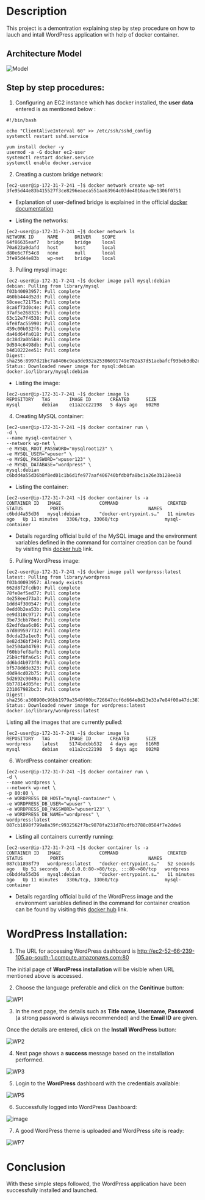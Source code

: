 # Description

This project is a demontration explaining step by step procedure on how to lauch and intall WordPress application with help of docker container.

## Architecture Model

![Model](https://github.com/NitheshT/Wordpress_Installation_Docker/assets/122042254/1a2b2d86-28f3-4e19-ba11-ed4eae9d91b1)

## Step by step procedures:

1. Configuring an EC2 instance which has docker installed, the **user data** entered is as mentioned below :

```
#!/bin/bash

echo "ClientAliveInterval 60" >> /etc/ssh/sshd_config
systemctl restart sshd.service

yum install docker -y
usermod -a -G docker ec2-user
systemctl restart docker.service
systemctl enable docker.service
```

2. Creating a custom bridge network:

```
[ec2-user@ip-172-31-7-241 ~]$ docker network create wp-net
3fe95d44e83b415527f3ce8296eaeca551aa63964c03de4016aac9e1306f0751
```

 - Explanation of user-defined bridge is explained in the official [docker documentation](https://docs.docker.com/network/bridge/#manage-a-user-defined-bridge)

 - Listing the networks:

```
[ec2-user@ip-172-31-7-241 ~]$ docker network ls
NETWORK ID     NAME      DRIVER    SCOPE
64f86635eaf7   bridge    bridge    local
70a622a9dafd   host      host      local
d80e6c7f54c8   none      null      local
3fe95d44e83b   wp-net    bridge    local
```

3. Pulling mysql image:

```
[ec2-user@ip-172-31-7-241 ~]$ docker image pull mysql:debian
debian: Pulling from library/mysql
f03b40093957: Pull complete
460bb444d52d: Pull complete
58ceec72175a: Pull complete
8ca6f73d0c4e: Pull complete
37af5e268315: Pull complete
63c12e7f4538: Pull complete
6fe8fac55990: Pull complete
459c00b032f6: Pull complete
da46d64fa018: Pull complete
4c38d2a0b5b8: Pull complete
9d594c6498db: Pull complete
b4d10222ee51: Pull complete
Digest: sha256:8997d21bc7a8406c9ea3de932a25306091749e702a37d51aebafcf93beb3db2e
Status: Downloaded newer image for mysql:debian
docker.io/library/mysql:debian
```

 - Listing the image:

```
[ec2-user@ip-172-31-7-241 ~]$ docker image ls
REPOSITORY   TAG       IMAGE ID       CREATED      SIZE
mysql        debian    e11a2cc22198   5 days ago   602MB
```

4. Creating MySQL container:

```
[ec2-user@ip-172-31-7-241 ~]$ docker container run \
-d \
--name mysql-container \
--network wp-net \
-e MYSQL_ROOT_PASSWORD="mysqlroot123" \
-e MYSQL_USER="wpuser" \
-e MYSQL_PASSWORD="wpuser123" \
-e MYSQL_DATABASE="wordpress" \
mysql:debian
c6bdd4a55d36b8f8ed01c1b6d1fe977aaf406740bfdb0fa8bc1a26e3b128ee18
```

 - Listing the container:

```
[ec2-user@ip-172-31-7-241 ~]$ docker container ls -a
CONTAINER ID   IMAGE              COMMAND                  CREATED          STATUS          PORTS                               NAMES
c6bdd4a55d36   mysql:debian       "docker-entrypoint.s…"   11 minutes ago   Up 11 minutes   3306/tcp, 33060/tcp                 mysql-container
```

 - Details regarding official build of the MySQL image and the environment variables defined in the command for container creation can be found by visiting this [docker hub](https://hub.docker.com/_/mysql) link.

5. Pulling WordPress image:

```
[ec2-user@ip-172-31-7-241 ~]$ docker image pull wordpress:latest
latest: Pulling from library/wordpress
f03b40093957: Already exists
662d8f2fcdb9: Pull complete
78fe0ef5ed77: Pull complete
4e258eed73a3: Pull complete
1ddd4f300547: Pull complete
0edd0b2ea53b: Pull complete
ee9d310c9717: Pull complete
3be73cbb78ed: Pull complete
62edfdaa6c06: Pull complete
a7d809597732: Pull complete
8dcda23a1ec0: Pull complete
8e82d36bf349: Pull complete
be2504a04769: Pull complete
f60bbfef8afb: Pull complete
25b9cf8fa6c5: Pull complete
dd6bd4b973f0: Pull complete
bf578ddde323: Pull complete
d0d94cd02b75: Pull complete
5d2692c9049a: Pull complete
6b77814d05fe: Pull complete
231067982bc3: Pull complete
Digest: sha256:a308900c96bb1979a3540f00bc726647dcf6d664e8d23e33a7e84f00a47dc387
Status: Downloaded newer image for wordpress:latest
docker.io/library/wordpress:latest
```

Listing all the images that are currently pulled:

```
[ec2-user@ip-172-31-7-241 ~]$ docker image ls
REPOSITORY   TAG       IMAGE ID       CREATED      SIZE
wordpress    latest    5174bdcbb532   4 days ago   616MB
mysql        debian    e11a2cc22198   5 days ago   602MB
```

6. WordPress container creation:

```
[ec2-user@ip-172-31-7-241 ~]$ docker container run \
-d \
--name wordpress \
--network wp-net \
-p 80:80 \
-e WORDPRESS_DB_HOST="mysql-container" \
-e WORDPRESS_DB_USER="wpuser" \
-e WORDPRESS_DB_PASSWORD="wpuser123" \
-e WORDPRESS_DB_NAME="wordpress" \
wordpress:latest
087cb1898f799a8a39fc9932562f7bc9878fa231d78cdfb3788c0584f7e2dde6
```

 - Listing all containers currently running:

```
[ec2-user@ip-172-31-7-241 ~]$ docker container ls -a
CONTAINER ID   IMAGE              COMMAND                  CREATED          STATUS          PORTS                               NAMES
087cb1898f79   wordpress:latest   "docker-entrypoint.s…"   52 seconds ago   Up 51 seconds   0.0.0.0:80->80/tcp, :::80->80/tcp   wordpress
c6bdd4a55d36   mysql:debian       "docker-entrypoint.s…"   11 minutes ago   Up 11 minutes   3306/tcp, 33060/tcp                 mysql-container
```

- Details regarding official build of the WordPress image and the environment variables defined in the command for container creation can be found by visiting this [docker hub](https://hub.docker.com/_/wordpress) link.

# WordPress Installation:

1. The URL for accessing WordPress dashboard is http://ec2-52-66-239-105.ap-south-1.compute.amazonaws.com:80

The initial page of **WordPress installation** will be visible when URL mentioned above is accessed.

2. Choose the language preferable and click on the **Conitinue** button:

![WP1](https://github.com/NitheshT/Wordpress_Installation_Docker/assets/122042254/aec0c81f-129b-48a9-b6ca-e346c532cff9)

3. In the next page, the details such as **Title name**, **Username**, **Password** (a strong password is always recommended) and the **Email ID** are given.

Once the details are entered, click on the **Install WordPress** button:

![WP2](https://github.com/NitheshT/Wordpress_Installation_Docker/assets/122042254/165dba6d-08ff-4d78-9b64-a13f88291a08)

4. Next page shows a **success** message based on the installation performed.

![WP3](https://github.com/NitheshT/Wordpress_Installation_Docker/assets/122042254/bc139534-7a98-4830-8e2c-dd4d3dcdb8e9)

5. Login to the **WordPress** dashboard with the credentials available:

![WP5](https://github.com/NitheshT/Wordpress_Installation_Docker/assets/122042254/74c2e7f4-163d-4a30-a12a-76f9b997e08f)

6. Successfully logged into WordPress Dashboard:

![image](https://github.com/NitheshT/Wordpress_Installation_Docker/assets/122042254/edefb2a6-6eb6-42c7-b29a-beee51ca5c11)

7. A good WordPress theme is uploaded and WordPress site is ready:

![WP7](https://github.com/NitheshT/Wordpress_Installation_Docker/assets/122042254/3b3a676d-887f-4f87-812b-8a430e8f0581)

# Conclusion

With these simple steps followed, the WordPress application have been successfully installed and launched.
